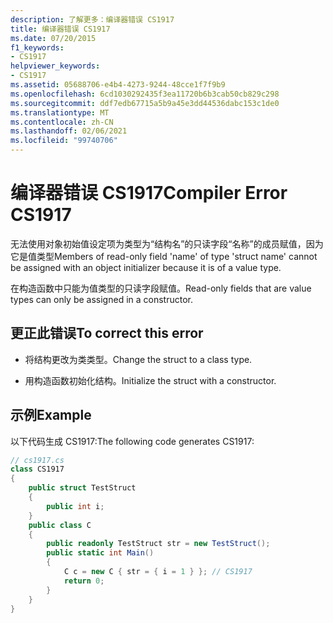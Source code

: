 ```yaml
---
description: 了解更多：编译器错误 CS1917
title: 编译器错误 CS1917
ms.date: 07/20/2015
f1_keywords:
- CS1917
helpviewer_keywords:
- CS1917
ms.assetid: 05688706-e4b4-4273-9244-48cce1f7f9b9
ms.openlocfilehash: 6cd1030292435f3ea11720b6b3cab50cb829c298
ms.sourcegitcommit: ddf7edb67715a5b9a45e3dd44536dabc153c1de0
ms.translationtype: MT
ms.contentlocale: zh-CN
ms.lasthandoff: 02/06/2021
ms.locfileid: "99740706"
---
```

# <a name="compiler-error-cs1917"></a><span data-ttu-id="56e9b-103">编译器错误 CS1917</span><span class="sxs-lookup"><span data-stu-id="56e9b-103">Compiler Error CS1917</span></span>

<span data-ttu-id="56e9b-104">无法使用对象初始值设定项为类型为“结构名”的只读字段“名称”的成员赋值，因为它是值类型</span><span class="sxs-lookup"><span data-stu-id="56e9b-104">Members of read-only field 'name' of type 'struct name' cannot be assigned with an object initializer because it is of a value type.</span></span>  
  
 <span data-ttu-id="56e9b-105">在构造函数中只能为值类型的只读字段赋值。</span><span class="sxs-lookup"><span data-stu-id="56e9b-105">Read-only fields that are value types can only be assigned in a constructor.</span></span>  
  
## <a name="to-correct-this-error"></a><span data-ttu-id="56e9b-106">更正此错误</span><span class="sxs-lookup"><span data-stu-id="56e9b-106">To correct this error</span></span>  
  
- <span data-ttu-id="56e9b-107">将结构更改为类类型。</span><span class="sxs-lookup"><span data-stu-id="56e9b-107">Change the struct to a class type.</span></span>  
  
- <span data-ttu-id="56e9b-108">用构造函数初始化结构。</span><span class="sxs-lookup"><span data-stu-id="56e9b-108">Initialize the struct with a constructor.</span></span>  
  
## <a name="example"></a><span data-ttu-id="56e9b-109">示例</span><span class="sxs-lookup"><span data-stu-id="56e9b-109">Example</span></span>  

 <span data-ttu-id="56e9b-110">以下代码生成 CS1917:</span><span class="sxs-lookup"><span data-stu-id="56e9b-110">The following code generates CS1917:</span></span>  
  
```csharp  
// cs1917.cs  
class CS1917  
{  
    public struct TestStruct  
    {  
        public int i;  
    }  
    public class C  
    {  
        public readonly TestStruct str = new TestStruct();  
        public static int Main()  
        {  
            C c = new C { str = { i = 1 } }; // CS1917  
            return 0;  
        }  
    }  
}  
```
